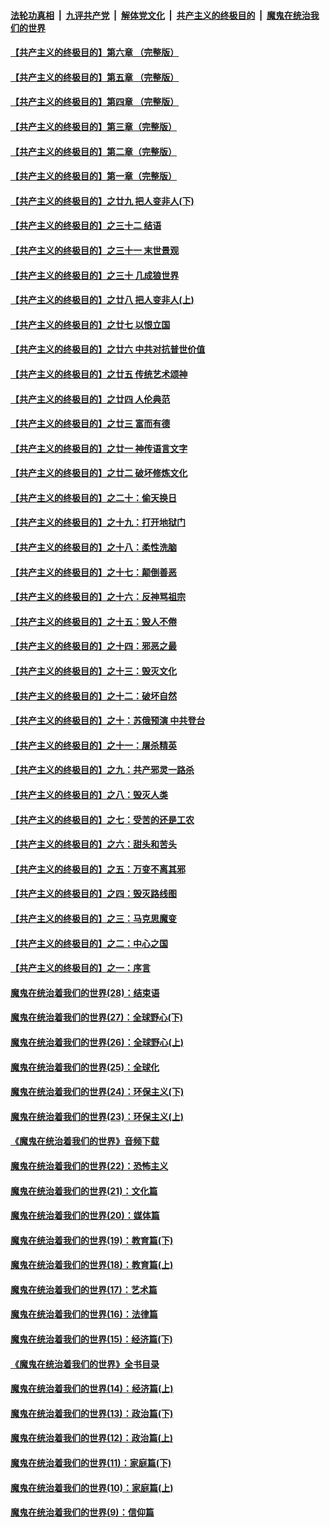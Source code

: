 ####  [法轮功真相](../../../../basic/blob/master/README.md?t=12082226) &nbsp;|&nbsp; [九评共产党](../../../../9ping.md/blob/master/README.md?t=12082226) &nbsp;|&nbsp; [解体党文化](../../../../jtdwh.md/blob/master/README.md?t=12082226)  &nbsp;|&nbsp; [共产主义的终极目的](../../../../gczydzjmd.md/blob/master/README.md?t=12082226) &nbsp;|&nbsp; [魔鬼在统治我们的世界](../../../../mgztzwmdsj.md/blob/master/README.md?t=12082226) 

#### [【共产主义的终极目的】第六章 （完整版）](../pages/nsc422/n11428913.md?t=12082226) 

#### [【共产主义的终极目的】第五章 （完整版）](../pages/nsc422/n11428912.md?t=12082226) 

#### [【共产主义的终极目的】第四章 （完整版）](../pages/nsc422/n11428907.md?t=12082226) 

#### [【共产主义的终极目的】第三章（完整版）](../pages/nsc422/n11428848.md?t=12082226) 

#### [【共产主义的终极目的】第二章（完整版）](../pages/nsc422/n11428831.md?t=12082226) 

#### [【共产主义的终极目的】第一章（完整版）](../pages/nsc422/n11417651.md?t=12082226) 

#### [【共产主义的终极目的】之廿九 把人变非人(下)](../pages/nsc422/n11344140.md?t=12082226) 

#### [【共产主义的终极目的】之三十二 结语](../pages/nsc422/n11360535.md?t=12082226) 

#### [【共产主义的终极目的】之三十一 末世景观](../pages/nsc422/n11351129.md?t=12082226) 

#### [【共产主义的终极目的】之三十 几成狼世界](../pages/nsc422/n11348280.md?t=12082226) 

#### [【共产主义的终极目的】之廿八 把人变非人(上)](../pages/nsc422/n11340492.md?t=12082226) 

#### [【共产主义的终极目的】之廿七 以恨立国](../pages/nsc422/n11336944.md?t=12082226) 

#### [【共产主义的终极目的】之廿六 中共对抗普世价值](../pages/nsc422/n11324785.md?t=12082226) 

#### [【共产主义的终极目的】之廿五 传统艺术颂神](../pages/nsc422/n11296396.md?t=12082226) 

#### [【共产主义的终极目的】之廿四 人伦典范](../pages/nsc422/n11296397.md?t=12082226) 

#### [【共产主义的终极目的】之廿三 富而有德](../pages/nsc422/n11283598.md?t=12082226) 

#### [【共产主义的终极目的】之廿一 神传语言文字](../pages/nsc422/n11263265.md?t=12082226) 

#### [【共产主义的终极目的】之廿二 破坏修炼文化](../pages/nsc422/n11245728.md?t=12082226) 

#### [【共产主义的终极目的】之二十：偷天换日](../pages/nsc422/n11238846.md?t=12082226) 

#### [【共产主义的终极目的】之十九：打开地狱门](../pages/nsc422/n11206376.md?t=12082226) 

#### [【共产主义的终极目的】之十八：柔性洗脑](../pages/nsc422/n11199994.md?t=12082226) 

#### [【共产主义的终极目的】之十七：颠倒善恶](../pages/nsc422/n11179782.md?t=12082226) 

#### [【共产主义的终极目的】之十六：反神骂祖宗](../pages/nsc422/n11166798.md?t=12082226) 

#### [【共产主义的终极目的】之十五：毁人不倦](../pages/nsc422/n11166792.md?t=12082226) 

#### [【共产主义的终极目的】之十四：邪恶之最](../pages/nsc422/n11150249.md?t=12082226) 

#### [【共产主义的终极目的】之十三：毁灭文化](../pages/nsc422/n11135227.md?t=12082226) 

#### [【共产主义的终极目的】之十二：破坏自然](../pages/nsc422/n11135214.md?t=12082226) 

#### [【共产主义的终极目的】之十：苏俄预演 中共登台](../pages/nsc422/n11118424.md?t=12082226) 

#### [【共产主义的终极目的】之十一：屠杀精英](../pages/nsc422/n11118442.md?t=12082226) 

#### [【共产主义的终极目的】之九：共产邪灵一路杀](../pages/nsc422/n11114139.md?t=12082226) 

#### [【共产主义的终极目的】之八：毁灭人类](../pages/nsc422/n11108503.md?t=12082226) 

#### [【共产主义的终极目的】之七：受苦的还是工农](../pages/nsc422/n11101809.md?t=12082226) 

#### [【共产主义的终极目的】之六：甜头和苦头](../pages/nsc422/n11096971.md?t=12082226) 

#### [【共产主义的终极目的】之五：万变不离其邪](../pages/nsc422/n11091285.md?t=12082226) 

#### [【共产主义的终极目的】之四：毁灭路线图](../pages/nsc422/n11086284.md?t=12082226) 

#### [【共产主义的终极目的】之三：马克思魔变](../pages/nsc422/n11061941.md?t=12082226) 

#### [【共产主义的终极目的】之二：中心之国](../pages/nsc422/n11047728.md?t=12082226) 

#### [【共产主义的终极目的】之一：序言](../pages/nsc422/n11086077.md?t=12082226) 

#### [魔鬼在统治着我们的世界(28)：结束语](../pages/nsc422/n10936246.md?t=12082226) 

#### [魔鬼在统治着我们的世界(27)：全球野心(下)](../pages/nsc422/n10928319.md?t=12082226) 

#### [魔鬼在统治着我们的世界(26)：全球野心(上)](../pages/nsc422/n10900318.md?t=12082226) 

#### [魔鬼在统治着我们的世界(25)：全球化](../pages/nsc422/n10788205.md?t=12082226) 

#### [魔鬼在统治着我们的世界(24)：环保主义(下)](../pages/nsc422/n10695307.md?t=12082226) 

#### [魔鬼在统治着我们的世界(23)：环保主义(上)](../pages/nsc422/n10688613.md?t=12082226) 

#### [《魔鬼在统治着我们的世界》音频下载](../pages/nsc422/n10635553.md?t=12082226) 

#### [魔鬼在统治着我们的世界(22)：恐怖主义](../pages/nsc422/n10614727.md?t=12082226) 

#### [魔鬼在统治着我们的世界(21)：文化篇](../pages/nsc422/n10597706.md?t=12082226) 

#### [魔鬼在统治着我们的世界(20)：媒体篇](../pages/nsc422/n10586579.md?t=12082226) 

#### [魔鬼在统治着我们的世界(19)：教育篇(下)](../pages/nsc422/n10564808.md?t=12082226) 

#### [魔鬼在统治着我们的世界(18)：教育篇(上)](../pages/nsc422/n10526970.md?t=12082226) 

#### [魔鬼在统治着我们的世界(17)：艺术篇](../pages/nsc422/n10499093.md?t=12082226) 

#### [魔鬼在统治着我们的世界(16)：法律篇](../pages/nsc422/n10485969.md?t=12082226) 

#### [魔鬼在统治着我们的世界(15)：经济篇(下)](../pages/nsc422/n10469975.md?t=12082226) 

#### [《魔鬼在统治着我们的世界》全书目录](../pages/nsc422/n10464261.md?t=12082226) 

#### [魔鬼在统治着我们的世界(14)：经济篇(上)](../pages/nsc422/n10457370.md?t=12082226) 

#### [魔鬼在统治着我们的世界(13)：政治篇(下)](../pages/nsc422/n10448270.md?t=12082226) 

#### [魔鬼在统治着我们的世界(12)：政治篇(上)](../pages/nsc422/n10444576.md?t=12082226) 

#### [魔鬼在统治着我们的世界(11)：家庭篇(下)](../pages/nsc422/n10440961.md?t=12082226) 

#### [魔鬼在统治着我们的世界(10)：家庭篇(上)](../pages/nsc422/n10435448.md?t=12082226) 

#### [魔鬼在统治着我们的世界(9)：信仰篇](../pages/nsc422/n10432159.md?t=12082226) 

